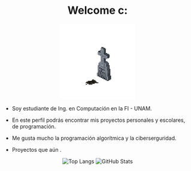 <div align="center">
  <h1>Welcome c:</h1>
  <img src="https://github.com/BrainDead59/BrainDead59/blob/main/Imagenes/Skeli.gif" style="width:200px;height:200px;">
</div>

<ul>
  <p><li>Soy estudiante de Ing. en Computación en la FI - UNAM.</li></p>
  <p><li>En este perfil podrás encontrar mis proyectos personales y escolares, de programación.</li></p>
  <p><li>Me gusta mucho la programación algorítmica y la ciberserguridad.</li></p>
  <p><li>Proyectos que aún .</li></p>
</ul> 

<div align="center">
  
  ![Top Langs](https://github-readme-stats.vercel.app/api/top-langs/?username=BrainDead59&theme=transparent)
  ![GitHub Stats](https://github-readme-stats.vercel.app/api?username=BrainDead59&theme=transparent)
  
</div>
